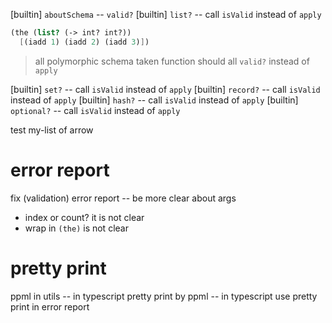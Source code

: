 [builtin] `aboutSchema` -- `valid?`
[builtin] `list?` -- call `isValid` instead of `apply`

```scheme
(the (list? (-> int? int?))
  [(iadd 1) (iadd 2) (iadd 3)])
```

> all polymorphic schema taken function should all `valid?` instead of `apply`

[builtin] `set?` -- call `isValid` instead of `apply`
[builtin] `record?` -- call `isValid` instead of `apply`
[builtin] `hash?` -- call `isValid` instead of `apply`
[builtin] `optional?` -- call `isValid` instead of `apply`

test my-list of arrow

# error report

fix (validation) error report -- be more clear about args

- index or count? it is not clear
- wrap in `(the)` is not clear

# pretty print

ppml in utils -- in typescript
pretty print by ppml -- in typescript
use pretty print in error report
